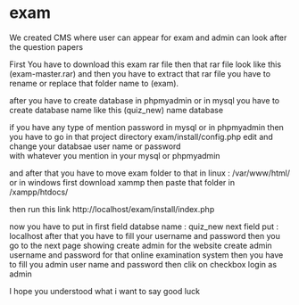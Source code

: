 # exam
We created CMS where user can appear for exam and admin can look after the question papers

First You have to download this exam rar file then that rar file look like this (exam-master.rar) and then you have to extract 
that rar file you have to rename or replace that folder name to (exam). 

after you have to create database in phpmyadmin or in mysql you have to create database name like this (quiz_new) name database 

if you have  any type of mention password in mysql or in phpmyadmin then you have to go in that project directory exam/install/config.php edit and change your databsae user name or password  
with whatever you mention in your mysql or phpmyadmin

and after that you have to move exam folder to that in linux : /var/www/html/  or in windows first download xammp  then paste that folder in /xampp/htdocs/ 

then run this link http://localhost/exam/install/index.php

now you have to put in first field databse name : quiz_new 
next field put : localhost 
after that you have  to fill your username and password then
you go to the next page  showing create admin  for the website create admin  username and password for that online examination system 
then you have to fill you admin user name and password then clik on checkbox login as admin



I hope you understood  what i want to say good luck 
